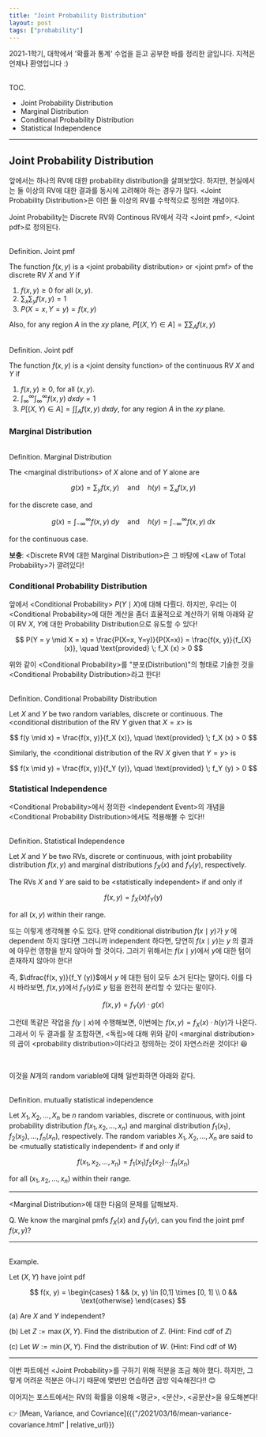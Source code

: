 ```yaml
---
title: "Joint Probability Distribution"
layout: post
tags: ["probability"]
---
```



2021-1학기, 대학에서 '확률과 통계' 수업을 듣고 공부한 바를 정리한 글입니다. 지적은 언제나 환영입니다 :)

<br><span class="statement-title">TOC.</span><br>

- Joint Probability Distribution
- Marginal Distribution
- Conditional Probability Distribution
- Statistical Independence

<hr/>

## Joint Probability Distribution

앞에서는 하나의 RV에 대한 probability distribution을 살펴보았다. 하지만, 현실에서는 둘 이상의 RV에 대한 결과를 동시에 고려해야 하는 경우가 많다. \<Joint Probability Distribution\>은 이런 둘 이상의 RV를 수학적으로 정의한 개념이다.

Joint Probability는 Discrete RV와 Continous RV에서 각각 \<Joint pmf\>, \<Joint pdf\>로 정의된다.

<br><span class="statement-title">Definition.</span> Joint pmf<br>

The function $f(x, y)$ is a \<joint probability distribution\> or \<joint pmf\> of the discrete RV $X$ and $Y$ if

1. $f(x, y) \ge 0$ for all $(x, y)$.
2. $\displaystyle \sum_x \sum_y f(x, y) = 1$
3. $P(X=x, Y=y) = f(x, y)$

Also, for any region $A$ in the $xy$ plane, $\displaystyle P[(X, Y) \in A] = \sum \sum_A f(x, y)$

<br><span class="statement-title">Definition.</span> Joint pdf<br>

The function $f(x, y)$ is a \<joint density function\> of the continuous RV $X$ and $Y$ if

1. $f(x, y) \ge 0$, for all $(x, y)$.
2. $\displaystyle \int^\infty_\infty \int^\infty_\infty f(x, y) \; dx dy = 1$
3. $\displaystyle P[(X, Y) \in A] = \int \int_A f(x, y) \; dx dy$, for any region $A$ in the $xy$ plane.


### Marginal Distribution

<br><span class="statement-title">Definition.</span> Marginal Distribution<br>

The \<marginal distributions\> of $X$ alone and of $Y$ alone are

$$
g(x) = \sum_y f(x, y) \quad \text{and} \quad h(y) = \sum_x f(x, y)
$$

for the discrete case, and

$$
g(x) = \int^\infty_{-\infty} f(x, y) \; dy \quad \text{and} \quad h(y) = \int^\infty_{-\infty} f(x, y) \; dx
$$

for the continuous case.

**보충**: \<Discrete RV에 대한 Marginal Distribution\>은 그 바탕에 \<Law of Total Probability\>가 깔려있다!


### Conditional Probability Distribution

앞에서 \<Conditional Probability\> $P(Y \mid X)$에 대해 다뤘다. 하지만, 우리는 이 \<Conditional Probability\>에 대한 계산을 좀더 효율적으로 계산하기 위해 아래와 같이 RV $X$, $Y$에 대한 Probability Distribution으로 유도할 수 있다!

$$
P(Y = y \mid X = x) = \frac{P(X=x, Y=y)}{P(X=x)} = \frac{f(x, y)}{f_{X} (x)}, \quad \text{provided} \; f_X (x) > 0
$$

위와 같이 \<Conditional Probability\>를 "분포(Distribution)"의 형태로 기술한 것을 \<Conditional Probability Distribution\>라고 한다!

<br><span class="statement-title">Definition.</span> Conditional Probability Distribution<br>

Let $X$ and $Y$ be two random variables, discrete or continuous. The \<conditional distribution of the RV $Y$ given that $X = x$\> is

$$
f(y \mid x) = \frac{f(x, y)}{f_X (x)}, \quad \text{provided} \; f_X (x) > 0
$$

Similarly, the \<conditional distribution of the RV $X$ given that $Y=y$\> is

$$
f(x \mid y) = \frac{f(x, y)}{f_Y (y)}, \quad \text{provided} \; f_Y (y) > 0
$$

### Statistical Independence

\<Conditional Probability\>에서 정의한 \<Independent Event\>의 개념을 \<Conditional Probability Distribution\>에서도 적용해볼 수 있다!!

<br><span class="statement-title">Definition.</span> Statistical Independence<br>

Let $X$ and $Y$ be two RVs, discrete or continuous, with joint probability distribution $f(x, y)$ and marginal distributions $f_X (x)$ and $f_Y (y)$, respectively.

The RVs $X$ and $Y$ are said to be \<statistically independent\> if and only if

$$
f(x, y) = f_X (x) f_Y (y)
$$

for all $(x, y)$ within their range.

또는 이렇게 생각해볼 수도 있다. 만약 conditional distribution $f(x \mid y)$가 $y\;$에 dependent 하지 않다면 그러니까 independent 하다면, 당연히 $f(x \mid y)$는 $y\;$의 결과에 아무런 영향을 받지 않아야 할 것이다. 그러기 위해서는 $f(x \mid y)$에서 $y$에 대한 텀이 존재하지 않아야 한다!

즉, $\dfrac{f(x, y)}{f_Y (y)}$에서 $y\;$에 대한 텀이 모두 소거 된다는 말이다. 이를 다시 바라보면, $f(x, y)$에서 $f_Y (y)$로 $y$ 텀을 완전히 분리할 수 있다는 말이다. 

$$
f(x, y) = f_Y (y) \cdot g(x)
$$

그런데 똑같은 작업을 $f(y \mid x)$에 수행해보면, 이번에는 $f(x, y) = f_X (x) \cdot h(y)$가 나온다. 그래서 이 두 결과를 잘 조합하면, \<독립\>에 대해 위와 같이 \<marginal distribution\>의 곱이 \<probability distribution\>이다라고 정의하는 것이 자연스러운 것이다! 😆

<br/>

이것을 $N$개의 random variable에 대해 일반화하면 아래와 같다.

<br><span class="statement-title">Definition.</span> mutually statistical independence<br>

Let $X_1, X_2, \dots, X_n$ be $n$ random variables, discrete or continuous, with joint probability distribution $f(x_1, x_2, \dots, x_n)$ and marginal distribution $f_1(x_1), f_2(x_2), \dots, f_n (x_n)$, respectively. The random variables $X_1,  X_2, \dots, X_n$ are said to be \<mutually statistically independent\> if and only if

$$
f(x_1, x_2, \dots, x_n) = f_1(x_1) f_2(x_2) \cdots f_n (x_n)
$$

for all $(x_1, x_2, \dots, x_n)$ within their range.

<hr/>

\<Marginal Distribution\>에 대한 다음의 문제를 답해보자.

Q. We know the marginal pmfs $f_X (x)$ and $f_Y (y)$, can you find the joint pmf $f(x, y)$?

<hr/>

<br><span class="statement-title">Example.</span><br>

Let $(X, Y)$ have joint pdf

$$
f(x, y) = \begin{cases}
    1 && (x, y) \in [0,1] \times [0, 1] \\
    0 && \text{otherwise}
\end{cases}
$$

(a) Are $X$ and $Y$ independent?

(b) Let $Z := \max (X, Y)$. Find the distribution of $Z$. (Hint: Find cdf of $Z$)

(c) Let $W := \min (X, Y)$. Find the distribution of $W$. (Hint: Find cdf of $W$)

<hr/>

이번 파트에선 \<Joint Probability\>를 구하기 위해 적분을 조금 해야 했다. 하지만, 그렇게 어려운 적분은 아니기 때문에 몇번만 연습하면 금방 익숙해진다!! 😊

이어지는 포스트에서는 RV의 확률을 이용해 \<평균\>, \<분산\>, \<공분산\>을 유도해본다!

👉 [Mean, Variance, and Covriance]({{"/2021/03/16/mean-variance-covariance.html" | relative_url}})